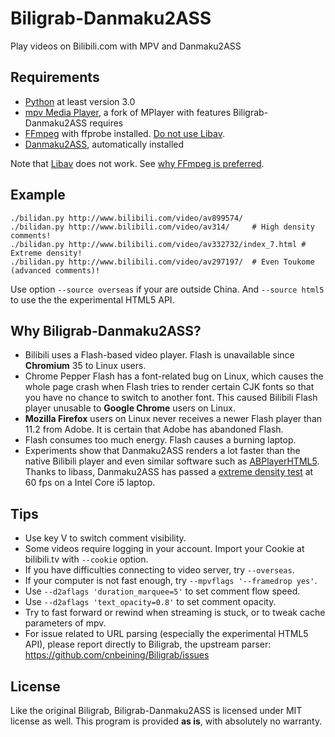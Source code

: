 Biligrab-Danmaku2ASS
====================

Play videos on Bilibili.com with MPV and Danmaku2ASS


Requirements
------------

- [Python](https://www.python.org/) at least version 3.0
- [mpv Media Player](http://mpv.io/), a fork of MPlayer with features
  Biligrab-Danmaku2ASS requires
- [FFmpeg](https://www.ffmpeg.org/) with ffprobe installed. [Do not use Libav](https://github.com/mpv-player/mpv/wiki/FFmpeg-versus-Libav/9fc3989d00b2df54f7bc92f5de8442fc223091a2).
- [Danmaku2ASS](https://github.com/m13253/danmaku2ass), automatically installed

Note that [Libav](https://www.libav.org/) does not work. See [why FFmpeg is preferred](https://github.com/mpv-player/mpv#ffmpeg-vs-libav).

Example
-----

```
./bilidan.py http://www.bilibili.com/video/av899574/
./bilidan.py http://www.bilibili.com/video/av314/     # High density comments!
./bilidan.py http://www.bilibili.com/video/av332732/index_7.html # Extreme density!
./bilidan.py http://www.bilibili.com/video/av297197/  # Even Toukome (advanced comments)!
```
Use option `--source overseas` if your are outside China. And `--source html5`  to use the the experimental HTML5 API.


Why Biligrab-Danmaku2ASS?
-------------------------

- Bilibili uses a Flash-based video player. Flash is unavailable since
  **Chromium** 35 to Linux users.
- Chrome Pepper Flash has a font-related bug on Linux, which causes the whole
  page crash when Flash tries to render certain CJK fonts so that you have no
  chance to switch to another font. This caused Bilibili Flash player unusable
  to **Google Chrome** users on Linux.
- **Mozilla Firefox** users on Linux never receives a newer Flash player than
  11.2 from Adobe. It is certain that Adobe has abandoned Flash.
- Flash consumes too much energy. Flash causes a burning laptop.
- Experiments show that Danmaku2ASS renders a lot faster than the native
  Bilibili player and even similar software such as
  [ABPlayerHTML5](https://github.com/jabbany/ABPlayerHTML5). Thanks to libass,
  Danmaku2ASS has passed a
  [extreme density test](http://www.bilibili.com/video/av332732/index_7.html) at
  60 fps on a Intel Core i5 laptop.


Tips
----

- Use key V to switch comment visibility.
- Some videos require logging in your account. Import your Cookie at bilibili.tv
  with `--cookie` option.
- If you have difficulties connecting to video server, try `--overseas`.
- If your computer is not fast enough, try `--mpvflags '--framedrop yes'`.
- Use `--d2aflags 'duration_marquee=5'` to set comment flow speed.
- Use `--d2aflags 'text_opacity=0.8'` to set comment opacity.
- Try to fast forward or rewind when streaming is stuck, or to tweak cache
  parameters of mpv.
- For issue related to URL parsing (especially the experimental HTML5 API), 
  please report directly to Biligrab, the upstream parser:
  https://github.com/cnbeining/Biligrab/issues

License
-------

Like the original Biligrab, Biligrab-Danmaku2ASS is licensed under MIT license
as well. This program is provided **as is**, with absolutely no warranty.
